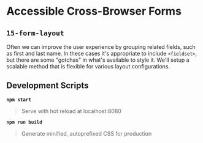 # Accessible Cross-Browser Forms

## `15-form-layout`

Often we can improve the user experience by grouping related fields, such as first and last name. In these cases it's appropriate to include `<fieldset>`, but there are some "gotchas" in what's available to style it. We'll setup a scalable method that is flexible for various layout configurations.

## Development Scripts

**`npm start`**

> Serve with hot reload at localhost:8080

**`npm run build`**

> Generate minified, autoprefixed CSS for production
